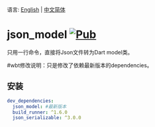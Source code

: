
语言: [English](README.md) | [中文简体](README-ZH.md)


# json_model [![Pub](https://img.shields.io/pub/v/json_model.svg?style=flat-square)](https://pub.dartlang.org/packages/json_model)

只用一行命令，直接将Json文件转为Dart model类。


#wbt修改说明：只是修改了依赖最新版本的dependencies。
## 安装

```yaml
dev_dependencies: 
  json_model: #最新版本
  build_runner: ^1.6.0
  json_serializable: ^3.0.0
```
